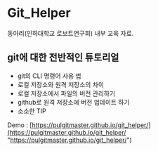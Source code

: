# Git_Helper

동아리(인하대학교 로보트연구회) 내부 교육 자료.

## git에 대한 전반적인 튜토리얼 ##

- git의 CLI 명령어 사용 법
- 로컬 저장소와 원격 저장소의 차이
- 로컬 저장소에서 파일의 버전 관리하기
- github로 원격 저장소에 버전 업데이트 하기
- 소소한 TIP

Demo : [https://pulgitmaster.github.io/git_helper/](https://pulgitmaster.github.io/git_helper/ "https://pulgitmaster.github.io/git_helper/")